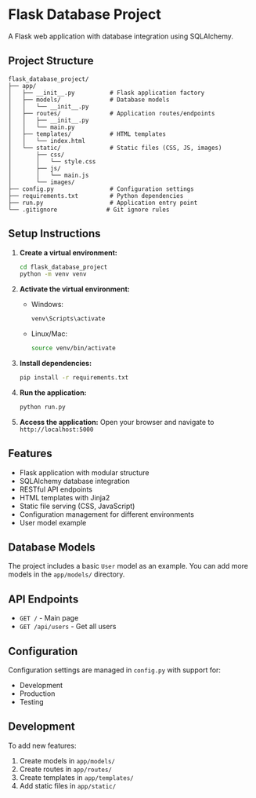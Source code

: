 # Flask Database Project

A Flask web application with database integration using SQLAlchemy.

## Project Structure

```
flask_database_project/
├── app/
│   ├── __init__.py          # Flask application factory
│   ├── models/              # Database models
│   │   └── __init__.py
│   ├── routes/              # Application routes/endpoints
│   │   ├── __init__.py
│   │   └── main.py
│   ├── templates/           # HTML templates
│   │   └── index.html
│   └── static/              # Static files (CSS, JS, images)
│       ├── css/
│       │   └── style.css
│       ├── js/
│       │   └── main.js
│       └── images/
├── config.py                # Configuration settings
├── requirements.txt         # Python dependencies
├── run.py                   # Application entry point
└── .gitignore              # Git ignore rules
```

## Setup Instructions

1. **Create a virtual environment:**
   ```bash
   cd flask_database_project
   python -m venv venv
   ```

2. **Activate the virtual environment:**
   - Windows:
     ```bash
     venv\Scripts\activate
     ```
   - Linux/Mac:
     ```bash
     source venv/bin/activate
     ```

3. **Install dependencies:**
   ```bash
   pip install -r requirements.txt
   ```

4. **Run the application:**
   ```bash
   python run.py
   ```

5. **Access the application:**
   Open your browser and navigate to `http://localhost:5000`

## Features

- Flask application with modular structure
- SQLAlchemy database integration
- RESTful API endpoints
- HTML templates with Jinja2
- Static file serving (CSS, JavaScript)
- Configuration management for different environments
- User model example

## Database Models

The project includes a basic `User` model as an example. You can add more models in the `app/models/` directory.

## API Endpoints

- `GET /` - Main page
- `GET /api/users` - Get all users

## Configuration

Configuration settings are managed in `config.py` with support for:
- Development
- Production
- Testing

## Development

To add new features:
1. Create models in `app/models/`
2. Create routes in `app/routes/`
3. Create templates in `app/templates/`
4. Add static files in `app/static/`
